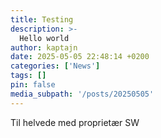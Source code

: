 ```yaml
---
title: Testing
description: >-
  Hello world
author: kaptajn
date: 2025-05-05 22:48:14 +0200
categories: ['News']
tags: []
pin: false
media_subpath: '/posts/20250505'
---
```


Til helvede med proprietær SW

